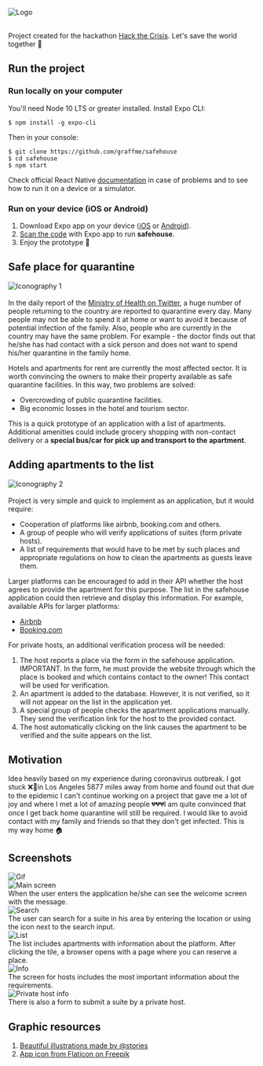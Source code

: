 ![Logo](./assets/repo/safehouse.png) <br /><br />

Project created for the hackathon [Hack the Crisis](https://www.hackcrisis.com/). Let's save the world together 🚀

## Run the project
### Run locally on your computer
You'll need Node 10 LTS or greater installed. Install Expo CLI:
```
$ npm install -g expo-cli
```
Then in your console:
```
$ git clone https://github.com/graffme/safehouse
$ cd safehouse
$ npm start
```
Check official React Native [documentation](https://reactnative.dev/docs/getting-started) in case of problems and to see how to run it on a device or a simulator.
### Run on your device (iOS or Android)
1. Download Expo app on your device ([iOS](https://apps.apple.com/us/app/expo-client/id982107779) or [Android](https://play.google.com/store/apps/details?id=host.exp.exponent&hl=en_US)).
2. [Scan the code](https://expo.io/@graffme/safehouse) with Expo app to run **safehouse**.
3. Enjoy the prototype 📱

## Safe place for quarantine 
![Iconography 1](./assets/repo/comeback.png) <br /><br />
In the daily report of the [Ministry of Health on Twitter](https://twitter.com/MZ_GOV_PL/), a huge number of people returning to the country are reported to quarantine every day. Many people may not be able to spend it at home or want to avoid it because of potential infection of the family. Also, people who are currently in the country may have the same problem. For example - the doctor finds out that he/she has had contact with a sick person and does not want to spend his/her quarantine in the family home.

Hotels and apartments for rent are currently the most affected sector. It is worth convincing the owners to make their property available as safe quarantine facilities. In this way, two problems are solved:
* Overcrowding of public quarantine facilities.
* Big economic losses in the hotel and tourism sector.

This is a quick prototype of an application with a list of apartments. Additional amenities could include grocery shopping with non-contact delivery or a **special bus/car for pick up and transport to the apartment**. 

## Adding apartments to the list
![Iconography 2](./assets/repo/hosts.png) <br /><br />
Project is very simple and quick to implement as an application, but it would require:
* Cooperation of platforms like airbnb, booking.com and others.
* A group of people who will verify applications of suites (form private hosts).
* A list of requirements that would have to be met by such places and appropriate regulations on how to clean the apartments as guests leave them.

Larger platforms can be encouraged to add in their API whether the host agrees to provide the apartment for this purpose. The list in the safehouse application could then retrieve and display this information. For example, available APIs for larger platforms:
- [Airbnb](https://www.airbnb.pl/partner)
- [Booking.com](https://developers.booking.com/api/index.html)

For private hosts, an additional verification process will be needed:
1. The host reports a place via the form in the safehouse application. IMPORTANT. In the form, he must provide the website through which the place is booked and which contains contact to the owner! This contact will be used for verification.
2. An apartment is added to the database. However, it is not verified, so it will not appear on the list in the application yet.
3. A special group of people checks the apartment applications manually. They send the verification link for the host to the provided contact.
4. The host automatically clicking on the link causes the apartment to be verified and the suite appears on the list.

## Motivation
Idea heavily based on my experience during coronavirus outbreak. I got stuck ❌🛫in Los Angeles 5877 miles away from home and found out that due to the epidemic I can't continue working on a project that gave me a lot of joy and where I met a lot of amazing people 💔💔💔I am quite convinced that once I get back home quarantine will still be required. I would like to avoid contact with my family and friends so that they don't get infected. This is my way home 🏠

## Screenshots
![Gif](./assets/repo/maingif.gif) <br />
![Main screen](./assets/repo/img1.png) <br />
When the user enters the application he/she can see the welcome screen with the message.<br />
![Search](./assets/repo/img2.png) <br />
The user can search for a suite in his area by entering the location or using the icon next to the search input.<br />
![List](./assets/repo/img3.png) <br />
The list includes apartments with information about the platform. After clicking the tile, a browser opens with a page where you can reserve a place.<br />
![Info](./assets/repo/img4.png) <br />
The screen for hosts includes the most important information about the requirements.<br />
![Private host info](./assets/repo/img5.png) <br />
There is also a form to submit a suite by a private host.<br />

## Graphic resources
1. [Beautiful illustrations made by @stories](https://www.freepik.com/stories)<br />
2. [App icon from Flaticon on Freepik](https://www.flaticon.com/free-icon/home-location_106423)
